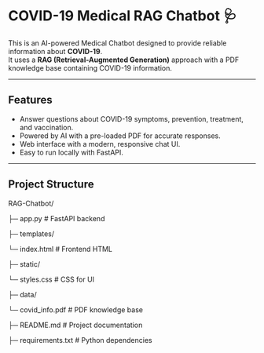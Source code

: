 # COVID-19 Medical RAG Chatbot 🩺

This is an AI-powered Medical Chatbot designed to provide reliable information about **COVID-19**.  
It uses a **RAG (Retrieval-Augmented Generation)** approach with a PDF knowledge base containing COVID-19 information.

---

## Features

- Answer questions about COVID-19 symptoms, prevention, treatment, and vaccination.
- Powered by AI with a pre-loaded PDF for accurate responses.
- Web interface with a modern, responsive chat UI.
- Easy to run locally with FastAPI.

---

## Project Structure

RAG-Chatbot/

├─ app.py # FastAPI backend

├─ templates/

   └─ index.html # Frontend HTML

├─ static/

   └─ styles.css # CSS for UI

├─ data/

   └─ covid_info.pdf # PDF knowledge base

├─ README.md # Project documentation

├─ requirements.txt # Python dependencies
